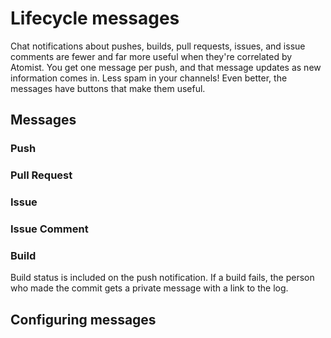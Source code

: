 # Lifecycle messages

Chat notifications about pushes, builds, pull requests, issues, and issue comments are
fewer and far more useful when they're correlated by Atomist. You get one message per push, and 
that message updates as new information comes in. Less spam in your channels! Even better, 
the messages have buttons that make them useful.

## Messages

### Push 

### Pull Request

### Issue

### Issue Comment

### Build

Build status is included on the push notification.
If a build fails, the person who made the commit gets a private message with a link to the log.

## Configuring messages